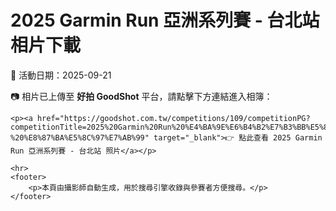 
<!DOCTYPE html>
<html lang="zh-Hant">
<head>
    <meta charset="UTF-8">
    <title>2025 Garmin Run 亞洲系列賽 - 台北站 相片下載 | 好拍入口</title>
    <meta name="description" content="📷 2025 Garmin Run 亞洲系列賽 - 台北站 的官方活動相片下載入口，點擊進入好拍相簿查看完整照片。">
    <meta name="keywords" content="2025 Garmin Run 亞洲系列賽 - 台北站, 活動相片, 照片下載, 路跑, 好拍 GoodShot, Garmin Run">
    <meta name="author" content="攝影師團隊">
</head>
<body>
    <h1>2025 Garmin Run 亞洲系列賽 - 台北站 相片下載</h1>
    <p>📅 活動日期：2025-09-21</p>
    <p>📷 相片已上傳至 <strong>好拍 GoodShot</strong> 平台，請點擊下方連結進入相簿：</p>

    <p><a href="https://goodshot.com.tw/competitions/109/competitionPG?competitionTitle=2025%20Garmin%20Run%20%E4%BA%9E%E6%B4%B2%E7%B3%BB%E5%88%97%E8%B3%BD%20-%20%E8%87%BA%E5%8C%97%E7%AB%99" target="_blank">👉 點此查看 2025 Garmin Run 亞洲系列賽 - 台北站 照片</a></p>

    <hr>
    <footer>
        <p>本頁由攝影師自動生成，用於搜尋引擎收錄與參賽者方便搜尋。</p>
    </footer>
</body>
</html>
